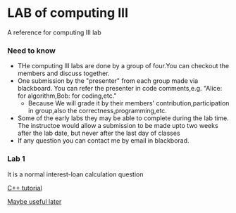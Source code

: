 # LAB of computing III
A reference for computing III lab

### Need to know 

* THe computing III labs are done by a group of four.You can checkout the members and discuss together.
* One submission by the "presenter" from each group made via blackboard. You can refer the  presenter in code comments,e.g. "Alice: for algorithm,Bob: for coding,etc."
    * Because We  will grade it by their members' contribution,participation in group,also the correctness,programming,etc.
* Some of the early labs they may be able to complete during the lab time. The instructoe would allow a submission to be made upto two weeks after the lab date, but
never after the last day of classes
* If any question you can contact me by email in blackborad.



### Lab 1 
It is a normal interest-loan calculation question

[C++ tutorial](https://www.w3schools.com/cpp/default.asp)

[Maybe useful later](https://github.com/movery/Computing-III)
